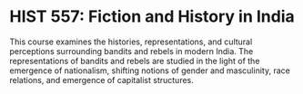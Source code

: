 # HIST 557: Fiction and History in India

This course examines the histories, representations, and cultural perceptions surrounding bandits and rebels in modern India. The representations of bandits and rebels are studied in the light of the emergence of nationalism, shifting notions of gender and masculinity, race relations, and emergence of capitalist structures.
